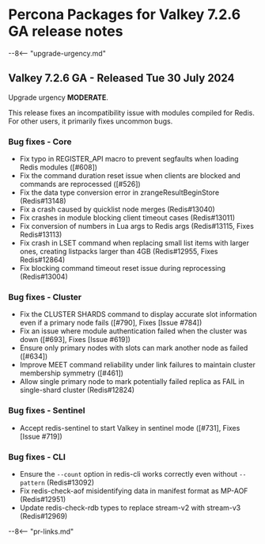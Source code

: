 # Percona Packages for Valkey 7.2.6 GA release notes

--8<-- "upgrade-urgency.md"

## Valkey 7.2.6 GA - Released Tue 30 July 2024

Upgrade urgency **MODERATE**.

This release fixes an incompatibility issue with modules
compiled for Redis. For other users, it primarily fixes uncommon bugs.

### Bug fixes - Core

* Fix typo in REGISTER_API macro to prevent segfaults when loading Redis
  modules ([#608])
* Fix the command duration reset issue when clients are blocked and commands
  are reprocessed ([#526])
* Fix the data type conversion error in zrangeResultBeginStore (Redis#13148)
* Fix a crash caused by quicklist node merges (Redis#13040)
* Fix crashes in module blocking client timeout cases (Redis#13011)
* Fix conversion of numbers in Lua args to Redis args
  (Redis#13115, Fixes Redis#13113)
* Fix crash in LSET command when replacing small list items with larger ones,
  creating listpacks larger than 4GB (Redis#12955, Fixes Redis#12864)
* Fix blocking command timeout reset issue during reprocessing (Redis#13004)

### Bug fixes - Cluster

* Fix the CLUSTER SHARDS command to display accurate slot information even
  if a primary node fails ([#790], Fixes [Issue #784])
* Fix an issue where module authentication failed when the cluster was down
  ([#693], Fixes [Issue #619])
* Ensure only primary nodes with slots can mark another node as failed ([#634])
* Improve MEET command reliability under link failures to maintain cluster
  membership symmetry ([#461])
* Allow single primary node to mark potentially failed replica as FAIL in
  single-shard cluster (Redis#12824)

### Bug fixes - Sentinel

* Accept redis-sentinel to start Valkey in sentinel mode ([#731], Fixes [Issue #719])

### Bug fixes - CLI

* Ensure the `--count` option in redis-cli works correctly even without
  `--pattern` (Redis#13092)
* Fix redis-check-aof misidentifying data in manifest format as MP-AOF
  (Redis#12951)  
* Update redis-check-rdb types to replace stream-v2 with stream-v3
  (Redis#12969)

--8<-- "pr-links.md"
